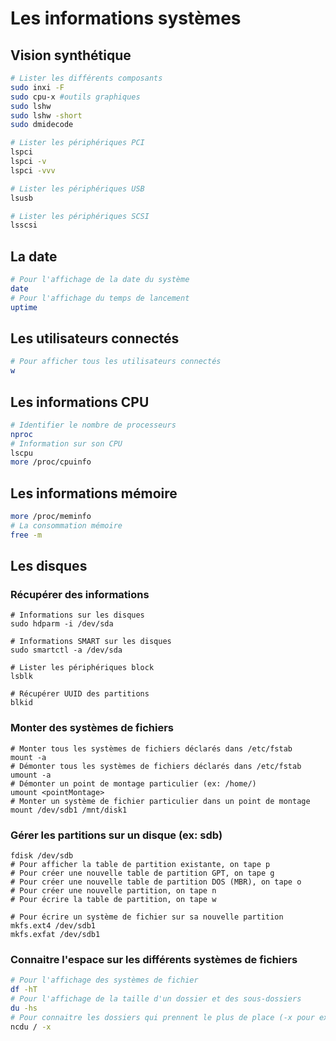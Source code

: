 # Les informations systèmes



## Vision synthétique

```bash
# Lister les différents composants
sudo inxi -F
sudo cpu-x #outils graphiques
sudo lshw
sudo lshw -short
sudo dmidecode

# Lister les périphériques PCI
lspci
lspci -v
lspci -vvv

# Lister les périphériques USB
lsusb

# Lister les périphériques SCSI
lsscsi
```



## La date

```bash
# Pour l'affichage de la date du système
date
# Pour l'affichage du temps de lancement
uptime
```



## Les utilisateurs connectés

```bash
# Pour afficher tous les utilisateurs connectés
w
```



## Les informations CPU

```bash
# Identifier le nombre de processeurs
nproc
# Information sur son CPU
lscpu
more /proc/cpuinfo
```



## Les informations mémoire

```bash
more /proc/meminfo
# La consommation mémoire
free -m
```



## Les disques

### Récupérer des informations 

```shell
# Informations sur les disques
sudo hdparm -i /dev/sda

# Informations SMART sur les disques
sudo smartctl -a /dev/sda

# Lister les périphériques block
lsblk

# Récupérer UUID des partitions
blkid
```

### Monter des systèmes de fichiers

```shell
# Monter tous les systèmes de fichiers déclarés dans /etc/fstab
mount -a
# Démonter tous les systèmes de fichiers déclarés dans /etc/fstab
umount -a
# Démonter un point de montage particulier (ex: /home/)
umount <pointMontage>
# Monter un système de fichier particulier dans un point de montage
mount /dev/sdb1 /mnt/disk1
```

### Gérer les partitions sur un disque (ex: sdb)

```shell
fdisk /dev/sdb
# Pour afficher la table de partition existante, on tape p
# Pour créer une nouvelle table de partition GPT, on tape g
# Pour créer une nouvelle table de partition DOS (MBR), on tape o
# Pour créer une nouvelle partition, on tape n
# Pour écrire la table de partition, on tape w

# Pour écrire un système de fichier sur sa nouvelle partition
mkfs.ext4 /dev/sdb1
mkfs.exfat /dev/sdb1
```

### Connaitre l'espace sur les différents systèmes de fichiers

```bash
# Pour l'affichage des systèmes de fichier
df -hT
# Pour l'affichage de la taille d'un dossier et des sous-dossiers
du -hs
# Pour connaitre les dossiers qui prennent le plus de place (-x pour exclure les répertoires réseaux)
ncdu / -x
```

